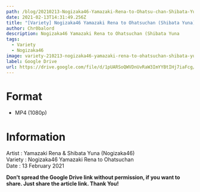 ```yaml
---
path: /blog/20210213-Nogizaka46-Yamazaki-Rena-to-Ohatsu-chan-Shibata-Yuna
date: 2021-02-13T14:31:49.256Z
title: "[Variety] Nogizaka46 Yamazaki Rena to Ohatsuchan (Shibata Yuna)"
author: Chr0balord
description: Nogizaka46 Yamazaki Rena to Ohatsuchan (Shibata Yuna
tags:
  - Variety
  - Nogizaka46
image: variety-210213-nogizaka46-yamazaki-rena-to-ohatsuchan-shibata-yuna-.mp4_thumbs.jpg
label: Google Drive
url: https://drive.google.com/file/d/1pUARSoQWVDnUvRaW3ImYYBtIHj7iaFcg/view?usp=sharing
---
```

# Format

* MP4 (1080p)

# Information

Artist : Yamazaki Rena & Shibata Yuna (Nogizaka46)\
Variety : Nogizaka46 Yamazaki Rena to Ohatsuchan <br>
Date : 13 February 2021

**Don't spread the Google Drive link without permission, if you want to share. Just share the article link. Thank You!**